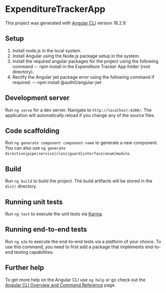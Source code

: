# ExpenditureTrackerApp

This project was generated with [Angular CLI](https://github.com/angular/angular-cli) version 18.2.9.

## Setup
1. Install node.js in the local system.
2. Install Angular using the Node.js package setup in the system.
3. Install the required angular packages for the project using the following command 
 -- npm install
   in the Expenditure Tracker App folder (root directory).
4. Rectify the Angular jwt package error using the following command if required:
-- npm install @auth0/angular-jwt


## Development server

Run `ng serve` for a dev server. Navigate to `http://localhost:4200/`. The application will automatically reload if you change any of the source files.

## Code scaffolding

Run `ng generate component component-name` to generate a new component. You can also use `ng generate directive|pipe|service|class|guard|interface|enum|module`.

## Build

Run `ng build` to build the project. The build artifacts will be stored in the `dist/` directory.

## Running unit tests

Run `ng test` to execute the unit tests via [Karma](https://karma-runner.github.io).

## Running end-to-end tests

Run `ng e2e` to execute the end-to-end tests via a platform of your choice. To use this command, you need to first add a package that implements end-to-end testing capabilities.

## Further help

To get more help on the Angular CLI use `ng help` or go check out the [Angular CLI Overview and Command Reference](https://angular.dev/tools/cli) page.

